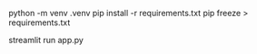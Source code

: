 python -m venv .venv
pip install -r requirements.txt
pip freeze > requirements.txt

streamlit run app.py